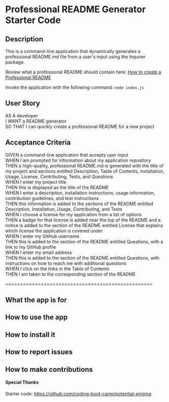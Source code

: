 # Professional README Generator Starter Code

## Description
This is a command-line application that dynamically generates a professional README.md file from a user's input using the Inquirer package.<br>

Review what a professional README should contain here: [How to create a Professional README](./readme-guide.md)<br>

Invoke the application with the following command: `node index.js`

## User Story
AS A developer<br>
I WANT a README generator<br>
SO THAT I can quickly create a professional README for a new project

## Acceptance Criteria
GIVEN a command-line application that accepts user input<br>
WHEN I am prompted for information about my application repository<br>
THEN a high-quality, professional README.md is generated with the title of my project and sections entitled Description, Table of Contents, Installation, Usage, License, Contributing, Tests, and Questions<br>
WHEN I enter my project title<br>
THEN this is displayed as the title of the README<br>
WHEN I enter a description, installation instructions, usage information, contribution guidelines, and test instructions<br>
THEN this information is added to the sections of the README entitled Description, Installation, Usage, Contributing, and Tests<br>
WHEN I choose a license for my application from a list of options<br>
THEN a badge for that license is added near the top of the README and a notice is added to the section of the README entitled License that explains which license the application is covered under<br>
WHEN I enter my GitHub username<br>
THEN this is added to the section of the README entitled Questions, with a link to my GitHub profile<br>
WHEN I enter my email address<br>
THEN this is added to the section of the README entitled Questions, with instructions on how to reach me with additional questions<br>
WHEN I click on the links in the Table of Contents<br>
THEN I am taken to the corresponding section of the README

==================================================

## What the app is for

## How to use the app

## How to install it

## How to report issues

## How to make contributions


#### Special Thanks
Starter code: https://github.com/coding-boot-camp/potential-enigma